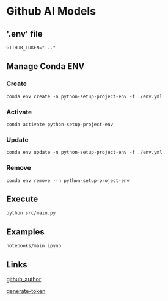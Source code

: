 # Github AI Models

## '.env' file

```
GITHUB_TOKEN="..."
```

## Manage Conda ENV

### Create

```
conda env create -n python-setup-project-env -f ./env.yml
```

### Activate
```
conda activate python-setup-project-env
```

### Update

```
conda env update -n python-setup-project-env -f ./env.yml
```

### Remove

```
conda env remove --n python-setup-project-env
```

## Execute

```
python src/main.py
```

## Examples

```
notebooks/main.ipynb
```

## Links

[github_author](https://github.com/Diegoomal)

[generate-token](https://github.com/settings/tokens)